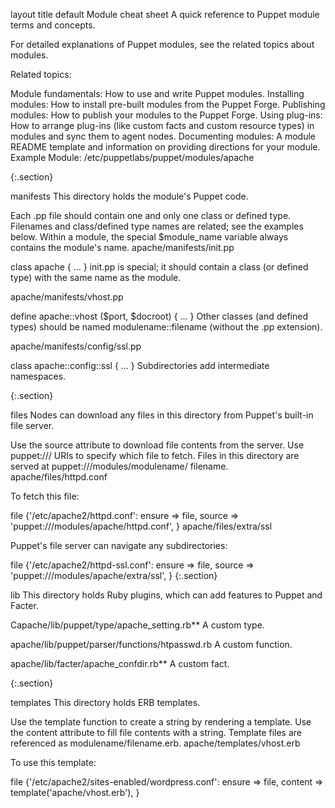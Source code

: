 layout	title
default
Module cheat sheet
A quick reference to Puppet module terms and concepts.

For detailed explanations of Puppet modules, see the related topics about modules.

Related topics:

Module fundamentals: How to use and write Puppet modules.
Installing modules: How to install pre-built modules from the Puppet Forge.
Publishing modules: How to publish your modules to the Puppet Forge.
Using plug-ins: How to arrange plug-ins (like custom facts and custom resource types) in modules and sync them to agent nodes.
Documenting modules: A module README template and information on providing directions for your module.
Example Module: /etc/puppetlabs/puppet/modules/apache

{:.section}

manifests
This directory holds the module's Puppet code.

Each .pp file should contain one and only one class or defined type.
Filenames and class/defined type names are related; see the examples below.
Within a module, the special $module_name variable always contains the module's name.
apache/manifests/init.pp

class apache {
...
}
init.pp is special; it should contain a class (or defined type) with the same name as the module.

apache/manifests/vhost.pp

define apache::vhost 
($port, $docroot) 
{
...
}
Other classes (and defined types) should be named modulename::filename (without the .pp extension).

apache/manifests/config/ssl.pp

class apache::config::ssl {
...
}
Subdirectories add intermediate namespaces.

{:.section}

files
Nodes can download any files in this directory from Puppet's built-in file server.

Use the source attribute to download file contents from the server.
Use puppet:/// URIs to specify which file to fetch.
Files in this directory are served at puppet:///modules/modulename/ filename.
apache/files/httpd.conf

To fetch this file:

file {'/etc/apache2/httpd.conf':
  ensure => file,
  source => 'puppet:///modules/apache/httpd.conf',
}
apache/files/extra/ssl

Puppet's file server can navigate any subdirectories:

file {'/etc/apache2/httpd-ssl.conf':
  ensure => file,
  source => 'puppet:///modules/apache/extra/ssl',
}
{:.section}

lib
This directory holds Ruby plugins, which can add features to Puppet and Facter.

Capache/lib/puppet/type/apache_setting.rb** A custom type.

apache/lib/puppet/parser/functions/htpasswd.rb A custom function.

apache/lib/facter/apache_confdir.rb** A custom fact.

{:.section}

templates
This directory holds ERB templates.

Use the template function to create a string by rendering a template.
Use the content attribute to fill file contents with a string.
Template files are referenced as modulename/filename.erb.
apache/templates/vhost.erb

To use this template:

file     {'/etc/apache2/sites-enabled/wordpress.conf':
  ensure => file,
  content => template('apache/vhost.erb'),
}
